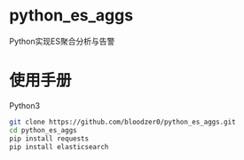 # python_es_aggs
Python实现ES聚合分析与告警

# 使用手册

Python3

```bash
git clone https://github.com/bloodzer0/python_es_aggs.git
cd python_es_aggs
pip install requests
pip install elasticsearch
```
